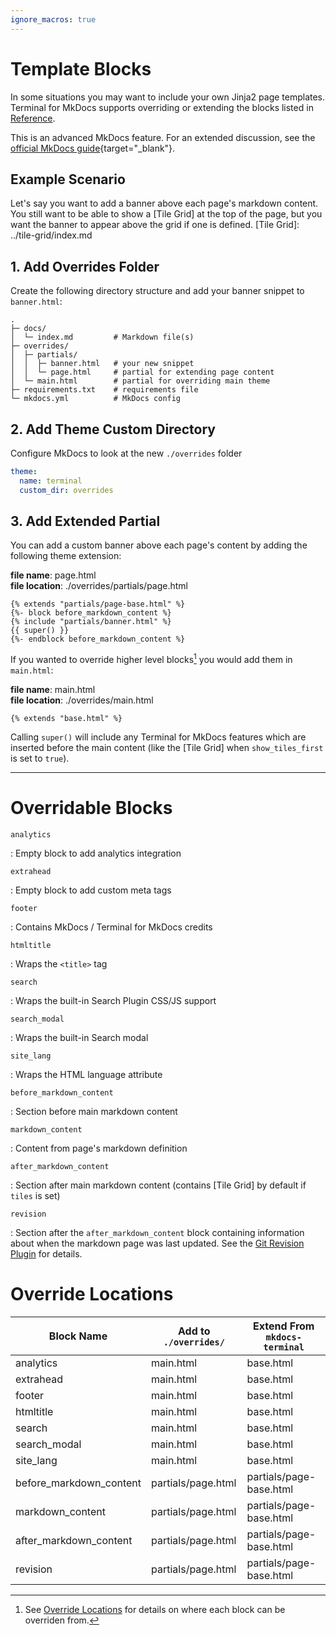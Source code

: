 ```yaml
---
ignore_macros: true
---
```

# Template Blocks

In some situations you may want to include your own Jinja2 page templates.  Terminal for MkDocs supports overriding or extending the blocks listed in [Reference](blocks.md#overridable-blocks).  

This is an advanced MkDocs feature.  For an extended discussion, see the [official MkDocs guide]{target="_blank"}.


[official MkDocs guide]: https://www.mkdocs.org/user-guide/customizing-your-theme/#using-the-theme-custom_dir

## Example Scenario
Let's say you want to add a banner above each page's markdown content.  You still want to be able to show a [Tile Grid] at the top of the page, but you want the banner to appear above the grid if one is defined.
[Tile Grid]: ../tile-grid/index.md


## 1. Add Overrides Folder
Create the following directory structure and add your banner snippet to `banner.html`:

```directory
.
├─ docs/
│  └─ index.md         # Markdown file(s)
├─ overrides/
│  ├─ partials/ 
│  │  ├─ banner.html   # your new snippet
│  │  └─ page.html     # partial for extending page content
│  └─ main.html        # partial for overriding main theme
├─ requirements.txt    # requirements file
└─ mkdocs.yml          # MkDocs config
```


## 2. Add Theme Custom Directory
Configure MkDocs to look at the new `./overrides` folder
```yaml
theme:
  name: terminal
  custom_dir: overrides
```


## 3. Add Extended Partial 
You can add a custom banner above each page's content by adding the following theme extension:

**file name**: page.html  
**file location**: ./overrides/partials/page.html  

```jinja2
{% extends "partials/page-base.html" %}
{%- block before_markdown_content %}
{% include "partials/banner.html" %}
{{ super() }}
{%- endblock before_markdown_content %}
```

If you wanted to override higher level blocks[^block-levels] you would add them in `main.html`: 

[^block-levels]: See [Override Locations](blocks.md#override-locations) for details on where each block can be overriden from.

**file name**: main.html  
**file location**: ./overrides/main.html  

```jinja2
{% extends "base.html" %}
```

Calling `super()` will include any Terminal for MkDocs features which are inserted before the main content (like the [Tile Grid] when `show_tiles_first` is set to `true`).
<hr>

# Overridable Blocks

`analytics`

:   Empty block to add analytics integration


`extrahead`

:   Empty block to add custom meta tags


`footer`

:   Contains MkDocs / Terminal for MkDocs credits


`htmltitle`

:   Wraps the `<title>` tag


`search`

:   Wraps the built-in Search Plugin CSS/JS support


`search_modal`

:   Wraps the built-in Search modal


`site_lang`

:   Wraps the HTML language attribute


`before_markdown_content`

:   Section before main markdown content


`markdown_content`

:   Content from page's markdown definition


`after_markdown_content`

:   Section after main markdown content (contains [Tile Grid] by default if `tiles` is set)


`revision`

:   Section after the `after_markdown_content` block containing information about when the markdown page was last updated.  See the [Git Revision Plugin] for details.

[Git Revision Plugin]: ../plugins/git-revision


# Override Locations

| Block Name              | Add to `./overrides/` | Extend From `mkdocs-terminal` |
| ----------------------- | --------------------- | ----------------------------- |
| analytics               | main.html             | base.html                     |
| extrahead               | main.html             | base.html                     |
| footer                  | main.html             | base.html                     |
| htmltitle               | main.html             | base.html                     |
| search                  | main.html             | base.html                     |
| search_modal            | main.html             | base.html                     |
| site_lang               | main.html             | base.html                     |
| before_markdown_content | partials/page.html    | partials/page-base.html       |
| markdown_content        | partials/page.html    | partials/page-base.html       |
| after_markdown_content  | partials/page.html    | partials/page-base.html       |
| revision                | partials/page.html    | partials/page-base.html       |